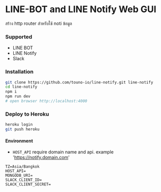 # LINE-BOT and LINE Notify Web GUI
สร้าง http router สำหรับใช้ noti ข้อมูล

### Supported
- LINE BOT
- LINE Notify
- Slack

### Installation
```bash
git clone https://github.com/touno-io/line-notify.git line-notify
cd line-notify
npm i
npm run dev
# open browser http://localhost:4000
```

### Deploy to Heroku
```bash
heroku login
git push heroku
```

#### Environment

- `HOST_API` require domain name and api. example 'https://notify.domain.com'

```env
TZ=Asia/Bangkok
HOST_API=
MONGODB_URI=
SLACK_CLIENT_ID=
SLACK_CLIENT_SECRET=
```

